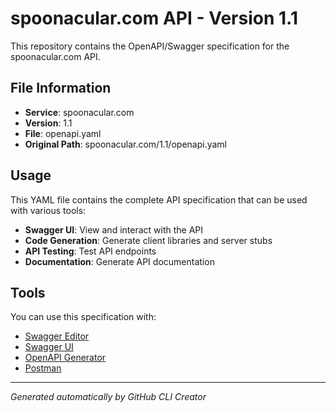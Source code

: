 # spoonacular.com API - Version 1.1

This repository contains the OpenAPI/Swagger specification for the spoonacular.com API.

## File Information

- **Service**: spoonacular.com
- **Version**: 1.1
- **File**: openapi.yaml
- **Original Path**: spoonacular.com/1.1/openapi.yaml

## Usage

This YAML file contains the complete API specification that can be used with various tools:

- **Swagger UI**: View and interact with the API
- **Code Generation**: Generate client libraries and server stubs
- **API Testing**: Test API endpoints
- **Documentation**: Generate API documentation

## Tools

You can use this specification with:

- [Swagger Editor](https://editor.swagger.io/)
- [Swagger UI](https://swagger.io/tools/swagger-ui/)
- [OpenAPI Generator](https://openapi-generator.tech/)
- [Postman](https://www.postman.com/)

---

*Generated automatically by GitHub CLI Creator*
